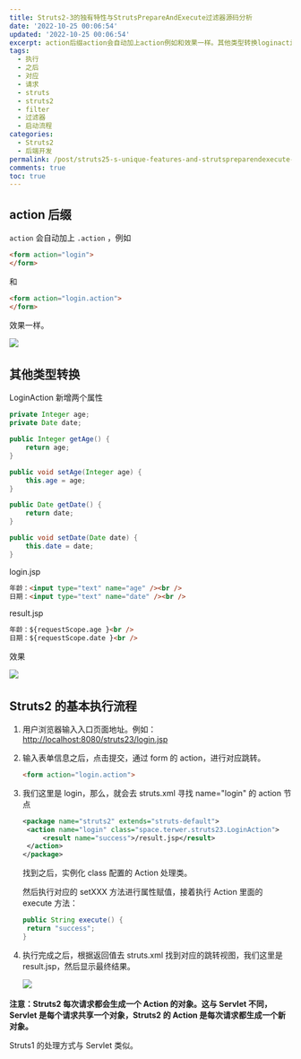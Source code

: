 ```yaml
---
title: Struts2-3的独有特性与StrutsPrepareAndExecute过滤器源码分析
date: '2022-10-25 00:06:54'
updated: '2022-10-25 00:06:54'
excerpt: action后缀​action​会自动加上action​例如和效果一样。​其他类型转换loginaction新增两个属性privateintegerage_privatedatedate_publicintegergetage(){returnage_}publicvoidsetage(integerage){thisage=age_}publicdategetdate(){returndate_}publicvoidsetdate(datedate){thisdate=date_}loginjsp年龄_
tags:
  - 执行
  - 之后
  - 对应
  - 请求
  - struts
  - struts2
  - filter
  - 过滤器
  - 启动流程
categories:
  - Struts2
  - 后端开发
permalink: /post/struts25-s-unique-features-and-strutspreparendexecute-filters-source-code-analysis-dmout.html
comments: true
toc: true
---
```

## action 后缀

​`action`​ 会自动加上 `.action`​ ，例如

```html
<form action="login">
</form>
```

和

```html
<form action="login.action">
</form>
```

效果一样。

![](https://img1.terwer.space/api/public/20221025014003.png)​

## 其他类型转换

LoginAction 新增两个属性

```java
private Integer age;
private Date date;

public Integer getAge() {
	return age;
}

public void setAge(Integer age) {
	this.age = age;
}

public Date getDate() {
	return date;
}

public void setDate(Date date) {
	this.date = date;
}
```

login.jsp

```html
年龄：<input type="text" name="age" /><br />
日期：<input type="text" name="date" /><br />
```

result.jsp

```html
年龄：${requestScope.age }<br />
日期：${requestScope.date }<br />
```

效果

![](https://img1.terwer.space/api/public/20221030171421.png)​

## Struts2 的基本执行流程

1. 用户浏览器输入入口页面地址。例如：[http://localhost:8080/struts23/login.jsp]()
2. 输入表单信息之后，点击提交，通过 form 的 action，进行对应跳转。

   ```html
   <form action="login.action">
   ```
3. 我们这里是 login，那么，就会去 struts.xml 寻找 name="login" 的 action 节点

   ```xml
   <package name="struts2" extends="struts-default">
   	<action name="login" class="space.terwer.struts23.LoginAction">
   		<result name="success">/result.jsp</result>
   	</action>
   </package>
   ```

   找到之后，实例化 class 配置的 Action 处理类。

   然后执行对应的 setXXX 方法进行属性赋值，接着执行 Action 里面的 execute 方法：

   ```java
   public String execute() {
   	return "success";
   }
   ```

4. 执行完成之后，根据返回值去 struts.xml 找到对应的跳转视图，我们这里是 result.jsp，然后显示最终结果。

   ![](https://img1.terwer.space/api/public/20221030172553.png)​

**注意：Struts2 每次请求都会生成一个 Action 的对象。这与 Servlet 不同，Servlet 是每个请求共享一个对象，Struts2 的 Action 是每次请求都生成一个新对象。**

Struts1 的处理方式与 Servlet 类似。

‍